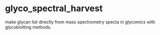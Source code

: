 # glyco_spectral_harvest
make glycan list directly from mass spectrometry specta in glycomics with glycoblotting methods.
